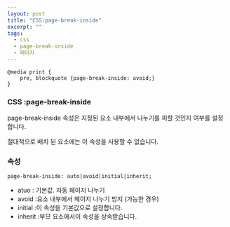 ```yaml
---
layout: post
title: "CSS:page-break-inside"
excerpt: ""
tags: 
  - css
  - page-break-inside
  - 페이지
---
```

```
@media print {
    pre, blockquote {page-break-inside: avoid;}
}
```
### CSS :page-break-inside

page-break-inside 속성은 지정된 요소 내부에서 나누기를 피할 것인지 여부를 설정합니다.

절대적으로 배치 된 요소에는 이 속성을 사용할 수 없습니다. 

### 속성
`page-break-inside: auto|avoid|initial|inherit;`

+ atuo : 기본값. 자동 페이지 나누기
+ avoid :요소 내부에서 페이지 나누기 방지 (가능한 경우)
+ initial :이 속성을 기본값으로 설정합니다.
+ inherit :부모 요소에서이 속성을 상속받습니다.

